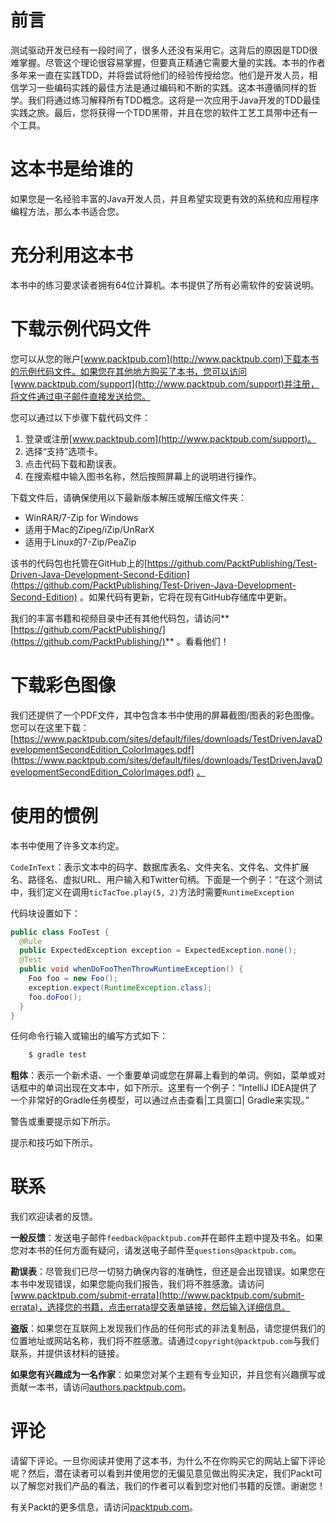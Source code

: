 # 前言

测试驱动开发已经有一段时间了，很多人还没有采用它。这背后的原因是TDD很难掌握。尽管这个理论很容易掌握，但要真正精通它需要大量的实践。本书的作者多年来一直在实践TDD，并将尝试将他们的经验传授给您。他们是开发人员，相信学习一些编码实践的最佳方法是通过编码和不断的实践。这本书遵循同样的哲学。我们将通过练习解释所有TDD概念。这将是一次应用于Java开发的TDD最佳实践之旅。最后，您将获得一个TDD黑带，并且在您的软件工艺工具带中还有一个工具。

# 这本书是给谁的

如果您是一名经验丰富的Java开发人员，并且希望实现更有效的系统和应用程序编程方法，那么本书适合您。

# 充分利用这本书

本书中的练习要求读者拥有64位计算机。本书提供了所有必需软件的安装说明。

# 下载示例代码文件

您可以从您的账户[www.packtpub.com](http://www.packtpub.com)下载本书的示例代码文件。如果您在其他地方购买了本书，您可以访问[www.packtpub.com/support](http://www.packtpub.com/support)并注册，将文件通过电子邮件直接发送给您。

您可以通过以下步骤下载代码文件：

1.  登录或注册[www.packtpub.com](http://www.packtpub.com/support)。
2.  选择“支持”选项卡。
3.  点击代码下载和勘误表。
4.  在搜索框中输入图书名称，然后按照屏幕上的说明进行操作。

下载文件后，请确保使用以下最新版本解压或解压缩文件夹：

*   WinRAR/7-Zip for Windows
*   适用于Mac的Zipeg/iZip/UnRarX
*   适用于Linux的7-Zip/PeaZip

该书的代码包也托管在GitHub上的[https://github.com/PacktPublishing/Test-Driven-Java-Development-Second-Edition](https://github.com/PacktPublishing/Test-Driven-Java-Development-Second-Edition) 。如果代码有更新，它将在现有GitHub存储库中更新。

我们的丰富书籍和视频目录中还有其他代码包，请访问**[https://github.com/PacktPublishing/](https://github.com/PacktPublishing/)** 。看看他们！

# 下载彩色图像

我们还提供了一个PDF文件，其中包含本书中使用的屏幕截图/图表的彩色图像。您可以在这里下载：[https://www.packtpub.com/sites/default/files/downloads/TestDrivenJavaDevelopmentSecondEdition_ColorImages.pdf](https://www.packtpub.com/sites/default/files/downloads/TestDrivenJavaDevelopmentSecondEdition_ColorImages.pdf) [。](http://www.packtpub.com/sites/default/files/downloads/Bookname_ColorImages.pdf)

# 使用的惯例

本书中使用了许多文本约定。

`CodeInText`：表示文本中的码字、数据库表名、文件夹名、文件名、文件扩展名、路径名、虚拟URL、用户输入和Twitter句柄。下面是一个例子：“在这个测试中，我们定义在调用`ticTacToe.play(5, 2)`方法时需要`RuntimeException`

代码块设置如下：

```java
public class FooTest {
  @Rule
  public ExpectedException exception = ExpectedException.none();
  @Test
  public void whenDoFooThenThrowRuntimeException() {
    Foo foo = new Foo();
    exception.expect(RuntimeException.class);
    foo.doFoo();
  }
}
```

任何命令行输入或输出的编写方式如下：

```java
    $ gradle test
```

**粗体**：表示一个新术语、一个重要单词或您在屏幕上看到的单词。例如，菜单或对话框中的单词出现在文本中，如下所示。这里有一个例子：“IntelliJ IDEA提供了一个非常好的Gradle任务模型，可以通过点击查看|工具窗口| Gradle来实现。”

警告或重要提示如下所示。

提示和技巧如下所示。

# 联系

我们欢迎读者的反馈。

**一般反馈**：发送电子邮件`feedback@packtpub.com`并在邮件主题中提及书名。如果您对本书的任何方面有疑问，请发送电子邮件至`questions@packtpub.com`。

**勘误表**：尽管我们已尽一切努力确保内容的准确性，但还是会出现错误。如果您在本书中发现错误，如果您能向我们报告，我们将不胜感激。请访问[www.packtpub.com/submit-errata](http://www.packtpub.com/submit-errata)，选择您的书籍，点击errata提交表单链接，然后输入详细信息。

**盗版**：如果您在互联网上发现我们作品的任何形式的非法复制品，请您提供我们的位置地址或网站名称，我们将不胜感激。请通过`copyright@packtpub.com`与我们联系，并提供该材料的链接。

**如果您有兴趣成为一名作家**：如果您对某个主题有专业知识，并且您有兴趣撰写或贡献一本书，请访问[authors.packtpub.com](http://authors.packtpub.com/)。

# 评论

请留下评论。一旦你阅读并使用了这本书，为什么不在你购买它的网站上留下评论呢？然后，潜在读者可以看到并使用您的无偏见意见做出购买决定，我们Packt可以了解您对我们产品的看法，我们的作者可以看到您对他们书籍的反馈。谢谢您！

有关Packt的更多信息，请访问[packtpub.com](https://www.packtpub.com/)。